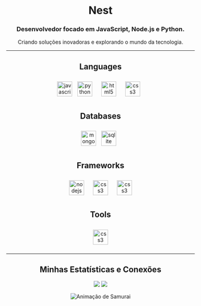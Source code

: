 <div align="center">

<h1>Nest</h1>
<h3>Desenvolvedor focado em JavaScript, Node.js e Python.</h3>
<p>Criando soluções inovadoras e explorando o mundo da tecnologia.</p>

<hr/>

<h2>Languages</h2>
<p>
<img src="https://cdn.jsdelivr.net/gh/devicons/devicon/icons/javascript/javascript-original.svg" height="40" alt="javascript logo"  />
<img style="margin: 10px" src="https://cdn.jsdelivr.net/gh/devicons/devicon/icons/python/python-original.svg" height="40" alt="python logo"  />
<img style="margin: 10px" src="https://cdn.jsdelivr.net/gh/devicons/devicon/icons/html5/html5-original.svg" height="40" alt="html5 logo"  />
<img style="margin: 10px" src="https://cdn.jsdelivr.net/gh/devicons/devicon/icons/css3/css3-original.svg" height="40" alt="css3 logo"  />
</p>

<h2>Databases</h2>
<p>
<img src="https://cdn.jsdelivr.net/gh/devicons/devicon/icons/mongodb/mongodb-original.svg" height="40" alt="mongodb logo"  />
<img style="margin: 10px" src="https://cdn.jsdelivr.net/gh/devicons/devicon/icons/sqlite/sqlite-original.svg" height="40" alt="sqlite logo"  />
</p>

<h2>Frameworks</h2>
<p>
<img style="margin: 10px" src="https://cdn.jsdelivr.net/gh/devicons/devicon/icons/nodejs/nodejs-original.svg" height="40" alt="nodejs logo"  />
<img style="margin: 10px" src="https://cdn.jsdelivr.net/gh/devicons/devicon/icons/nextjs/nextjs-original.svg" height="40" alt="css3 logo"  />
<img style="margin: 10px" src="https://cdn.jsdelivr.net/gh/devicons/devicon/icons/react/react-original.svg" height="40" alt="css3 logo"  />
</p>

<h2>Tools</h2>
<p>
<img style="margin: 10px" src="https://camo.githubusercontent.com/9cab280ddd412f94f72e66c3bb5e14d87f92f652438614fbb1df3cd2e8c348bc/68747470733a2f2f736b696c6c69636f6e732e6465762f69636f6e733f693d6769742c6769746875622c646f636b65722c6177732c7673636f6465" height="40" alt="css3 logo"  />
</p>

<hr/>

<h2>Minhas Estatísticas e Conexões</h2>
<p>

<div align="center">

  <img src="https://github-readme-stats.vercel.app/api/top-langs/?username=nestzin&layout=compact&theme=tokyonight&bg_color=0D1117&hide_border=true" />

  <img src="https://github-readme-stats.vercel.app/api?username=nestzin&show_icons=true&theme=tokyonight&bg_color=0D1117&hide_border=true&rank_icon=github" />

</div>

</p>

</div>
<div align="center">
  <img src="https://media.tenor.com/kqB5FXgtdDsAAAAj/karma-sword-thief.gif?raw=true" alt="Animação de Samurai" width="XXX" height="YYY" />
</div>
